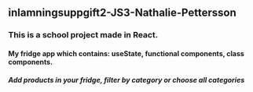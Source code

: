 ## inlamningsuppgift2-JS3-Nathalie-Pettersson

### This is a school project made in React. 

#### My fridge app which contains: useState, functional components, class components. 

##### Add products in your fridge, filter by category or choose all categories
